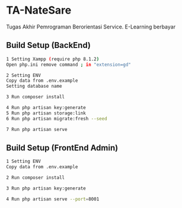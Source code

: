 # TA-NateSare
Tugas Akhir Pemrograman Berorientasi Service. E-Learning berbayar

## Build Setup (BackEnd)

```bash
1 Setting Xampp (require php 8.1.2)
Open php.ini remove command ; in "extension=gd"

2 Setting ENV
Copy data from .env.example
Setting database name

3 Run composer install

4 Run php artisan key:generate
5 Run php artisan storage:link
6 Run php artisan migrate:fresh --seed

7 Run php artisan serve
```

## Build Setup (FrontEnd Admin)

```bash
1 Setting ENV
Copy data from .env.example

2 Run composer install

3 Run php artisan key:generate

4 Run php artisan serve --port=8001
```
